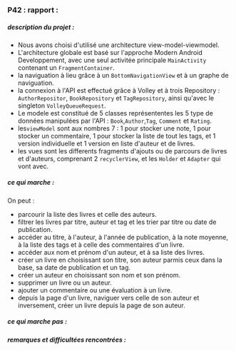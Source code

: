 ### P42 : rapport :

##### description du projet :

- Nous avons choisi d'utilisé une architecture view-model-viewmodel.
- L'architecture globale est basé sur l'approche Modern Android Developpement, avec une seul activitée principale `MainActivity` contenant un `FragmentContainer`.
- la naviguation à lieu grâce à un `BottomNavigationView` et à un graphe de naviguation.
- la connexion à l'API est effectué grâce à Volley et à trois Repository : `AuthorRepositor`, `BookRepository` et `TagRepository`, ainsi qu'avec le singleton `VolleyQueueRequest`.
- Le modele est constitué de 5 classes représententes les 5 type de données manipulées par l'API : `Book`,`Author`,`Tag`, `Comment` et `Rating`.
- les`viewModel` sont aux nombres 7 : 1 pour stocker une note, 1 pour stocker un commentaire, 1 pour stocker la liste de tout les tags, et 1 version individuelle et 1 version en liste d'auteur et de livres.
- les vues sont les differents fragments d'ajouts ou de parcours de livres et d'auteurs, comprenant 2 `recyclerView`, et les `Holder` et `Adapter` qui vont avec.


##### ce qui marche : 

On peut : 

- parcourir la liste des livres et celle des auteurs.
- filtrer les livres par titre, auteur et tag et les trier par titre ou date de publication.
- accéder au titre, à l'auteur, à l'année de publication, à la note moyenne, à la liste des tags et à celle des commentaires d'un livre.
- accéder aux nom et prénom d'un auteur, et à sa liste des livres.
- créer un livre en choisissant son titre, son auteur parmis ceux dans la base, sa date de publication et un tag.
- créer un auteur en choisissant son nom et son prénom.
- supprimer un livre ou un auteur.
- ajouter un commentaire ou une évaluation à un livre.
- depuis la page d'un livre, naviguer vers celle de son auteur et inversement, créer un livre depuis la page de son auteur.


##### ce qui marche pas : 

##### remarques et difficultées rencontrées :
